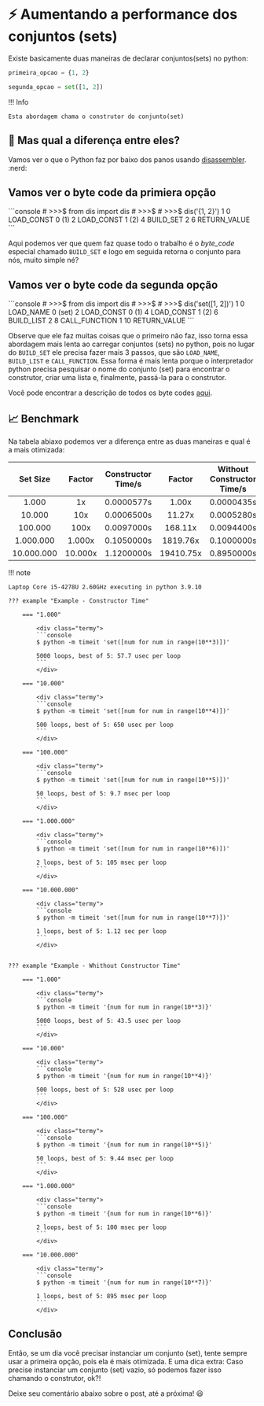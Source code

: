 # ⚡️ Aumentando a performance dos conjuntos (sets)

Existe basicamente duas maneiras de declarar conjuntos(sets) no python:

```py title="Primeira Opção"
primeira_opcao = {1, 2}
```

```py title="Segunda Opção"
segunda_opcao = set([1, 2])
```

!!! Info 

    Esta abordagem chama o construtor do conjunto(set)


## 🤔 Mas qual a diferença entre eles?


Vamos ver o que o Python faz por baixo dos panos usando <a href="https://guedesfelipe.github.io/blog/python/disassembler/" target="_blank">disassembler</a>. :nerd:

## Vamos ver o byte code da primiera opção
<div class="termy">
```console
# >>>$ from dis import dis
# >>>$ 
# >>>$ dis('{1, 2}')
  1           0 LOAD_CONST               0 (1)
              2 LOAD_CONST               1 (2)
              4 BUILD_SET                2
              6 RETURN_VALUE
```
</div>

Aqui podemos ver que quem faz quase todo o trabalho é o *byte_code* especial chamado `BUILD_SET` e logo em seguida retorna o conjunto para nós, muito simple né?

## Vamos ver o byte code da segunda opção
<div class="termy">
```console
# >>>$ from dis import dis
# >>>$ 
# >>>$ dis('set([1, 2])')
  1           0 LOAD_NAME                0 (set)
              2 LOAD_CONST               0 (1)
              4 LOAD_CONST               1 (2)
              6 BUILD_LIST               2
              8 CALL_FUNCTION            1
             10 RETURN_VALUE
```
</div>

Observe que ele faz muitas coisas que o primeiro não faz, isso torna essa abordagem mais lenta ao carregar conjuntos (sets) no python, pois no lugar do `BUILD_SET` ele precisa fazer mais 3 passos, que são `LOAD_NAME`, `BUILD_LIST` e `CALL_FUNCTION`. Essa forma é mais lenta porque o interpretador python precisa pesquisar o nome do conjunto (set) para encontrar o construtor, criar uma lista e, finalmente, passá-la para o construtor.

Você pode encontrar a descrição de todos os byte codes <a href="https://docs.python.org/3/library/dis.html#python-bytecode-instructions" target="_blank">aqui</a>.

## 📈 Benchmark

Na tabela abiaxo podemos ver a diferença entre as duas maneiras e qual é a mais otimizada:

| Set Size   |  Factor | Constructor Time/s | Factor    | Without Constructor Time/s | Factor    | % Optimization |
| :--------: | :-----: | :----------------: | :-------: | :------------------------: | :-------: | :------------: |
|    1.000   |    1x   | 0.0000577s         | 1.00x     | 0.0000435s                 | 1.00x     | 24.61%         |
|   10.000   |   10x   | 0.0006500s         | 11.27x    | 0.0005280s                 | 12.14x    | 18.77%         |
|   100.000  |   100x  | 0.0097000s         | 168.11x   | 0.0094400s                 | 217.01x   | 2.68%          |
|  1.000.000 |  1.000x | 0.1050000s         | 1819.76x  | 0.1000000s                 | 2298.85x  | 4.76%          |
| 10.000.000 | 10.000x | 1.1200000s         | 19410.75x | 0.8950000s                 | 20574.71x | 18.75%         |

!!! note

    Laptop Core i5-4278U 2.60GHz executing in python 3.9.10

    ??? example "Example - Constructor Time"

        === "1.000"

            <div class="termy">
            ```console
            $ python -m timeit 'set([num for num in range(10**3)])'

            5000 loops, best of 5: 57.7 usec per loop
            ```
            </div>

        === "10.000"

            <div class="termy">
            ```console
            $ python -m timeit 'set([num for num in range(10**4)])'

            500 loops, best of 5: 650 usec per loop
            ```
            </div>

        === "100.000"

            <div class="termy">
            ```console
            $ python -m timeit 'set([num for num in range(10**5)])'

            50 loops, best of 5: 9.7 msec per loop
            ```
            </div>

        === "1.000.000"

            <div class="termy">
            ```console
            $ python -m timeit 'set([num for num in range(10**6)])'

            2 loops, best of 5: 105 msec per loop
            ```
            </div>

        === "10.000.000"

            <div class="termy">
            ```console
            $ python -m timeit 'set([num for num in range(10**7)])'

            1 loops, best of 5: 1.12 sec per loop
            ```
            </div>


    ??? example "Example - Whithout Constructor Time"

        === "1.000"

            <div class="termy">
            ```console
            $ python -m timeit '{num for num in range(10**3)}'

            5000 loops, best of 5: 43.5 usec per loop
            ```
            </div>

        === "10.000"

            <div class="termy">
            ```console
            $ python -m timeit '{num for num in range(10**4)}'

            500 loops, best of 5: 528 usec per loop
            ```
            </div>

        === "100.000"

            <div class="termy">
            ```console
            $ python -m timeit '{num for num in range(10**5)}'

            50 loops, best of 5: 9.44 msec per loop
            ```
            </div>

        === "1.000.000"

            <div class="termy">
            ```console
            $ python -m timeit '{num for num in range(10**6)}'

            2 loops, best of 5: 100 msec per loop
            ```
            </div>

        === "10.000.000"

            <div class="termy">
            ```console
            $ python -m timeit '{num for num in range(10**7)}'

            1 loops, best of 5: 895 msec per loop
            ```
            </div>




## Conclusão

Então, se um dia você precisar instanciar um conjunto (set), tente sempre usar a primeira opção, pois ela é mais otimizada. E uma dica extra: Caso precise instanciar um conjunto (set) vazio, só podemos fazer isso chamando o construtor, ok?!

Deixe seu comentário abaixo sobre o post, até a próxima! 😃
